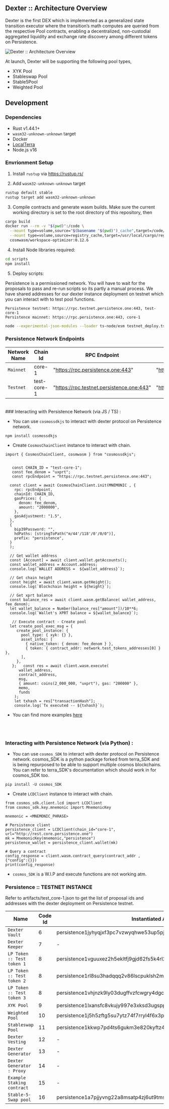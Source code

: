 ## **Dexter :: Architecture Overview**

Dexter is the first DEX which is implemented as a generalized state transition executor where the transition’s math computes are queried from the respective Pool contracts, enabling a decentralized, non-custodial aggregated liquidity and exchange rate discovery among different tokens on Persistence.

![Dexter :: Architecture Overview](./docs/overview.png)

At launch, Dexter will be supporting the following pool types,

- XYK Pool
- Stableswap Pool
- Stable5Pool
- Weighted Pool

## Development

### Dependencies

- Rust v1.44.1+
- `wasm32-unknown-unknown` target
- Docker
- [LocalTerra](https://github.com/terra-project/LocalTerra)
- Node.js v16

### Envrionment Setup

1. Install `rustup` via https://rustup.rs/

2. Add `wasm32-unknown-unknown` target

```sh
rustup default stable
rustup target add wasm32-unknown-unknown
```

3. Compile contracts and generate wasm builds. Make sure the current working directory is set to the root directory of this repository, then

```bash
cargo build
docker run --rm -v "$(pwd)":/code \
  --mount type=volume,source="$(basename "$(pwd)")_cache",target=/code/target \
  --mount type=volume,source=registry_cache,target=/usr/local/cargo/registry \
  cosmwasm/workspace-optimizer:0.12.6
```

4. Install Node libraries required:

```bash
cd scripts
npm install
```

5. Deploy scripts:

Persistence is a permissioned network. You will have to wait for the proposals to pass and re-run scripts so its partly a manual process. We have shared addresses for our dexter instance deployment on testnet which you can interact with to test pool functions.

```
Persistence testnet: https://rpc.testnet.persistence.one:443, test-core-1
Persistence mainnet: https://rpc.persistence.one:443, core-1
```

```bash
node --experimental-json-modules --loader ts-node/esm testnet_deploy.ts
```

### Persistence Network Endpoints

| Network Name | Chain Id    | RPC Endpoint                              | LCD Endpoint                          |
| ------------ | ----------- | ----------------------------------------- | ------------------------------------- |
| `Mainnet`    | core-1      | "https://rpc.persistence.one:443"         | "http://rest.persistence.one"         |
| `Testnet`    | test-core-1 | "https://rpc.testnet.persistence.one:443" | "http://rest.testnet.persistence.one" |

<br>
### Interacting with Persistence Network (via JS / TS) :

- You can use `cosmossdkjs` to interact with dexter protocol on Persistence network.

```
npm install cosmossdkjs
```

- Create `CosmosChainClient` instance to interact with chain.

```
import { CosmosChainClient, cosmwasm } from "cosmossdkjs";


   const CHAIN_ID = "test-core-1";
   const fee_denom = "uxprt";
   const rpcEndpoint = "https://rpc.testnet.persistence.one:443";

  const client = await CosmosChainClient.init(MNEMONIC , {
    rpc: rpcEndpoint,
    chainId: CHAIN_ID,
    gasPrices: {
      denom: fee_denom,
      amount: "2000000",
    },
    gasAdjustment: "1.5",
  },
  {
    bip39Password: "",
    hdPaths: [stringToPath("m/44'/118'/0'/0/0")],
    prefix: "persistence",
  }
  );

  // Get wallet address
  const [Account] = await client.wallet.getAccounts();
  const wallet_address = Account.address;
  console.log(`WALLET ADDRESS =  ${wallet_address}`);

  // Get chain height
  const height = await client.wasm.getHeight();
  console.log(`Blockchain height = ${height}`);

  // Get xprt balance
  const balance_res = await client.wasm.getBalance( wallet_address, fee_denom);
  let wallet_balance = Number(balance_res["amount"])/10**6;
  console.log(`Wallet's XPRT balance = ${wallet_balance}`);

   // Execute contract - Create pool
  let create_pool_exec_msg = {
     create_pool_instance: {
       pool_type: { xyk: {} },
       asset_infos: [
         { native_token: { denom: fee_denom } },
         { token: { contract_addr: network.test_tokens_addresses[0] } },
       ],
     },
   };   const res = await client.wasm.execute(
      wallet_address,
      contract_address,
      msg,
      { amount: coins(2_000_000, "uxprt"), gas: "200000" },
      memo,
      funds
    );
    let txhash = res["transactionHash"];
    console.log(`Tx executed -- ${txhash}`);
```

- You can find more examples [here](https://github.com/dexter-zone/dexter_core/blob/main/scripts/helpers/helpers.ts)

<br>
<br>

### Interacting with Persistence Network (via Python) :

- You can use `cosmos_SDK` to interact with dexter protocol on Persistence network. cosmos_SDK is a python package forked from terra_SDK and is being repurposed to be able to support multiple cosmos blockchains. You can refer to terra_SDK's documentation which should work in for cosmos_SDK too.

```
pip install -U cosmos_SDK
```

- Create `LCDClient` instance to interact with chain.

```
from cosmos_sdk.client.lcd import LCDClient
from cosmos_sdk.key.mnemonic import MnemonicKey

mnemonic = <MNEMONIC_PHRASE>

# Persistence client
persistence_client = LCDClient(chain_id="core-1", url="http://rest.core.persistence.one")
mk = MnemonicKey(mnemonic,"persistence")
persistence_wallet = persistence_client.wallet(mk)

# Query a contract
config_response = client.wasm.contract_query(contract_addr , {"config":{}})
print(config_response)
```

- `cosmos_SDK` is a W.I.P and execute functions are not working atm.

### Persistence :: TESTNET INSTANCE

Refer to artifacts/test_core-1.json to get the list of proposal ids and addresses with the dexter deployment on Persistence testnet.

| Name                       | Code Id | Instantiated Address                                                   |
| -------------------------- | ------- | ---------------------------------------------------------------------- |
| `Dexter Vault`             | 6       | persistence1jyhyqjxf3pc7vzwyqhwe53up5pj0e53zw3xu2589uqgkvqngswnqgrmstf |
| `Dexter Keeper`            | 7       | -                                                                      |
| `LP Token :: Test token 1` | 8       | persistence1vguuxez2h5ekltfj9gjd62fs5k4rl2zy5hfrncasykzw08rezpfst7tmng |
| `LP Token :: Test token 2` | 8       | persistence1rl8su3hadqqq2v86lscpuklsh2mh84cxqvjdew4jt9yd07dzekyq85jyzr |
| `LP Token :: Test token 3` | 8       | persistence1vhjnzk9ly03dugffvzfcwgry4dgc8x0sv0nqqtfxj3ajn7rn5ghqtpaner |
| `XYK Pool`                 | 9       | persistence1lxansfc8vkujy997e3xksd3ugsppv6a9jt32pjtgaxr0zkcnkznqu22a4s |
| `Weighted Pool`            | 10      | persistence1j5h5zftg5su7ytz74f7rryl4f6x3p78lh907fw39eqhax75r94jsgj4n54 |
| `Stableswap Pool`          | 11      | persistence1kkwp7pd4ts6gukm3e820kyftz4vv5jqtmal8pwqezrnq2ddycqas9nk2dh |
| `Dexter Vesting`           | 12      | -                                                                      |
| `Dexter Generator`         | 13      | -                                                                      |
| `Dexter Generator : Proxy` | 14      | -                                                                      |
| `Example Staking contract` | 15      | -                                                                      |
| `Stable-5-Swap pool`       | 16      | persistence1a7pjjyvng22a8msatp4zj6ut9tmsd9qvp26gaj7tnrjrqtx7yafqm7ezny |
